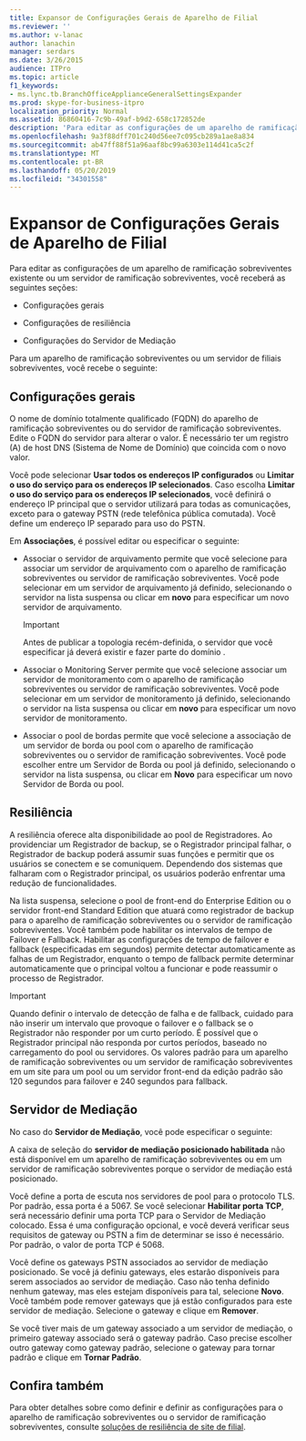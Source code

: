 ```yaml
---
title: Expansor de Configurações Gerais de Aparelho de Filial
ms.reviewer: ''
ms.author: v-lanac
author: lanachin
manager: serdars
ms.date: 3/26/2015
audience: ITPro
ms.topic: article
f1_keywords:
- ms.lync.tb.BranchOfficeApplianceGeneralSettingsExpander
ms.prod: skype-for-business-itpro
localization_priority: Normal
ms.assetid: 86860416-7c9b-49af-b9d2-658c172852de
description: 'Para editar as configurações de um aparelho de ramificação sobreviventes existente ou um servidor de ramificação sobreviventes, você receberá as seguintes seções:'
ms.openlocfilehash: 9a3f88dff701c240d56ee7c095cb289a1ae8a834
ms.sourcegitcommit: ab47ff88f51a96aaf8bc99a6303e114d41ca5c2f
ms.translationtype: MT
ms.contentlocale: pt-BR
ms.lasthandoff: 05/20/2019
ms.locfileid: "34301558"
---
```

# <a name="branch-office-appliance-general-settings-expander"></a>Expansor de Configurações Gerais de Aparelho de Filial

Para editar as configurações de um aparelho de ramificação sobreviventes existente ou um servidor de ramificação sobreviventes, você receberá as seguintes seções:

- Configurações gerais

- Configurações de resiliência

- Configurações do Servidor de Mediação



Para um aparelho de ramificação sobreviventes ou um servidor de filiais sobreviventes, você recebe o seguinte:

## <a name="general-settings"></a>Configurações gerais

O nome de domínio totalmente qualificado (FQDN) do aparelho de ramificação sobreviventes ou do servidor de ramificação sobreviventes. Edite o FQDN do servidor para alterar o valor. É necessário ter um registro (A) de host DNS (Sistema de Nome de Domínio) que coincida com o novo valor.

Você pode selecionar **Usar todos os endereços IP configurados** ou **Limitar o uso do serviço para os endereços IP selecionados**. Caso escolha **Limitar o uso do serviço para os endereços IP selecionados**, você definirá o endereço IP principal que o servidor utilizará para todas as comunicações, exceto para o gateway PSTN (rede telefônica pública comutada). Você define um endereço IP separado para uso do PSTN.

Em **Associações**, é possível editar ou especificar o seguinte:

- Associar o servidor de arquivamento permite que você selecione para associar um servidor de arquivamento com o aparelho de ramificação sobreviventes ou servidor de ramificação sobreviventes. Você pode selecionar em um servidor de arquivamento já definido, selecionando o servidor na lista suspensa ou clicar em **novo** para especificar um novo servidor de arquivamento.

    > [!IMPORTANT]
    > Antes de publicar a topologia recém-definida, o servidor que você especificar já deverá existir e fazer parte do domínio .

- Associar o Monitoring Server permite que você selecione associar um servidor de monitoramento com o aparelho de ramificação sobreviventes ou servidor de ramificação sobreviventes. Você pode selecionar em um servidor de monitoramento já definido, selecionando o servidor na lista suspensa ou clicar em **novo** para especificar um novo servidor de monitoramento.

- Associar o pool de bordas permite que você selecione a associação de um servidor de borda ou pool com o aparelho de ramificação sobreviventes ou o servidor de ramificação sobreviventes. Você pode escolher entre um Servidor de Borda ou pool já definido, selecionando o servidor na lista suspensa, ou clicar em **Novo** para especificar um novo Servidor de Borda ou pool.

## <a name="resiliency"></a>Resiliência

A resiliência oferece alta disponibilidade ao pool de Registradores. Ao providenciar um Registrador de backup, se o Registrador principal falhar, o Registrador de backup poderá assumir suas funções e permitir que os usuários se conectem e se comuniquem. Dependendo dos sistemas que falharam com o Registrador principal, os usuários poderão enfrentar uma redução de funcionalidades.

Na lista suspensa, selecione o pool de front-end do Enterprise Edition ou o servidor front-end Standard Edition que atuará como registrador de backup para o aparelho de ramificação sobreviventes ou o servidor de ramificação sobreviventes. Você também pode habilitar os intervalos de tempo de Failover e Fallback. Habilitar as configurações de tempo de failover e fallback (especificadas em segundos) permite detectar automaticamente as falhas de um Registrador, enquanto o tempo de fallback permite determinar automaticamente que o principal voltou a funcionar e pode reassumir o processo de Registrador.

> [!IMPORTANT]
> Quando definir o intervalo de detecção de falha e de fallback, cuidado para não inserir um intervalo que provoque o failover e o fallback se o Registrador não responder por um curto período. É possível que o Registrador principal não responda por curtos períodos, baseado no carregamento do pool ou servidores. Os valores padrão para um aparelho de ramificação sobreviventes ou um servidor de ramificação sobreviventes em um site para um pool ou um servidor front-end da edição padrão são 120 segundos para failover e 240 segundos para fallback.

## <a name="mediation-server"></a>Servidor de Mediação

No caso do **Servidor de Mediação**, você pode especificar o seguinte:

A caixa de seleção do **servidor de mediação posicionado habilitada** não está disponível em um aparelho de ramificação sobreviventes ou em um servidor de ramificação sobreviventes porque o servidor de mediação está posicionado.

Você define a porta de escuta nos servidores de pool para o protocolo TLS. Por padrão, essa porta é a 5067. Se você selecionar **Habilitar porta TCP**, será necessário definir uma porta TCP para o Servidor de Mediação colocado. Essa é uma configuração opcional, e você deverá verificar seus requisitos de gateway ou PSTN a fim de determinar se isso é necessário. Por padrão, o valor de porta TCP é 5068.

Você define os gateways PSTN associados ao servidor de mediação posicionado. Se você já definiu gateways, eles estarão disponíveis para serem associados ao servidor de mediação. Caso não tenha definido nenhum gateway, mas eles estejam disponíveis para tal, selecione **Novo**. Você também pode remover gateways que já estão configurados para este servidor de mediação. Selecione o gateway e clique em **Remover**.

Se você tiver mais de um gateway associado a um servidor de mediação, o primeiro gateway associado será o gateway padrão. Caso precise escolher outro gateway como gateway padrão, selecione o gateway para tornar padrão e clique em **Tornar Padrão**.

## <a name="see-also"></a>Confira também

Para obter detalhes sobre como definir e definir as configurações para o aparelho de ramificação sobreviventes ou o servidor de ramificação sobreviventes, consulte [soluções de resiliência de site de filial](https://technet.microsoft.com/library/1700f99b-709c-4e47-88eb-c0a5490e26e2.aspx).


